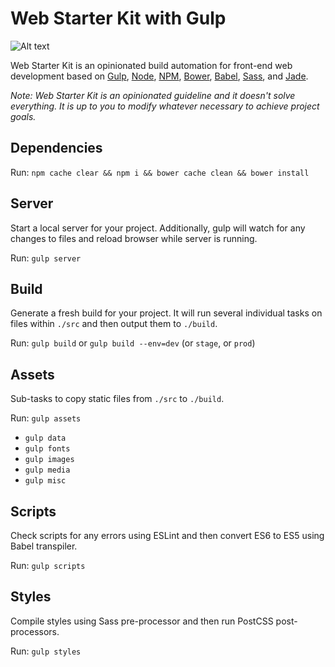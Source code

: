 # Web Starter Kit with Gulp

![Alt text](http://www.kolszewski.com/images/vendors.png)

Web Starter Kit is an opinionated build automation for front-end web development based on [Gulp](http://gulpjs.com/), [Node](https://nodejs.org/), [NPM](https://www.npmjs.com/), [Bower](http://bower.io/), [Babel](https://babeljs.io/), [Sass](http://sass-lang.com/), and [Jade](http://jade-lang.com/).

*Note: Web Starter Kit is an opinionated guideline and it doesn't solve everything. It is up to you to modify whatever necessary to achieve project goals.*

## Dependencies

Run: `npm cache clear && npm i && bower cache clean && bower install`

## Server

Start a local server for your project. Additionally, gulp will watch for any changes to files and reload browser while server is running.

Run: `gulp server`

## Build

Generate a fresh build for your project. It will run several individual tasks on files within `./src` and then output them to `./build`.

Run: `gulp build` or `gulp build --env=dev` (or `stage`, or `prod`)

## Assets

Sub-tasks to copy static files from `./src` to `./build`.

Run: `gulp assets`

+ `gulp data`
+ `gulp fonts`
+ `gulp images`
+ `gulp media`
+ `gulp misc`

## Scripts

Check scripts for any errors using ESLint and then convert ES6 to ES5 using Babel transpiler.

Run: `gulp scripts`

## Styles

Compile styles using Sass pre-processor and then run PostCSS post-processors.

Run: `gulp styles`
